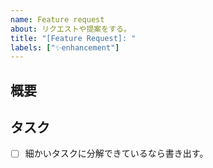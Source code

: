 ```yaml
---
name: Feature request
about: リクエストや提案をする。
title: "[Feature Request]: "
labels: ["✨enhancement"]
---
```


## 概要

## タスク
- [ ] 細かいタスクに分解できているなら書き出す。